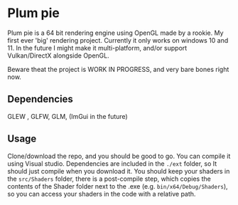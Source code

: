 # Plum pie
Plum pie is a 64 bit rendering engine using OpenGL made by a rookie. My first ever 'big' rendering project.
Currently it only works on windows 10 and 11.
In the future I might make it multi-platform, and/or support Vulkan/DirectX alongside OpenGL.

Beware theat the project is WORK IN PROGRESS, and very bare bones right now.

## Dependencies
GLEW , GLFW, GLM, (ImGui in the future)

## Usage
Clone/download the repo, and you should be good to go. You can compile it using Visual studio. Dependencies are included in the ```./ext``` folder, so It should just compile when you download it. You should keep your shaders in the ```src/Shaders``` folder, there is a post-compile step, which copies the contents of the Shader folder next to the .exe (e.g. ```bin/x64/Debug/Shaders```), so you can access your shaders in the code with a relative path.
